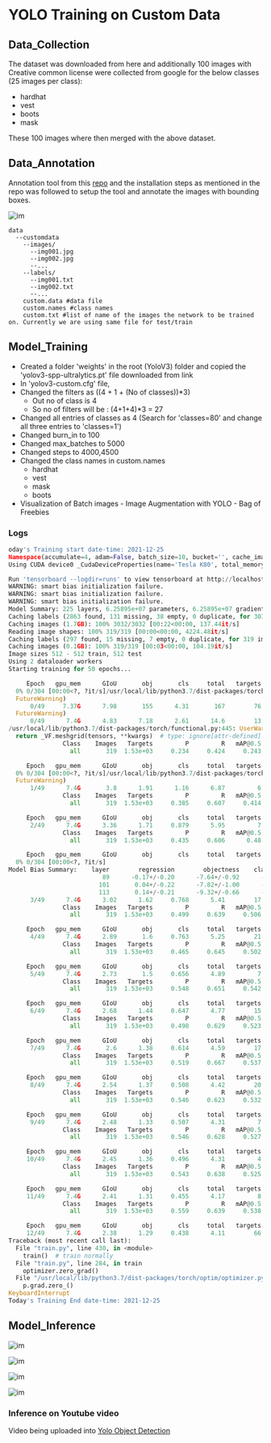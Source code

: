 # YOLO Training on Custom Data

## Data_Collection

The dataset was downloaded from here and additionally 100 images with Creative common license were collected from google for the below classes (25 images per class):
- hardhat
- vest
- boots
- mask

These 100 images where then merged with the above dataset.

## Data_Annotation

Annotation tool from this [repo](https://github.com/miki998/YoloV3_Annotation_Tool) and the installation steps as mentioned in the repo was followed to setup the tool and annotate the images with bounding boxes.

![im](https://user-images.githubusercontent.com/17870236/127248717-cf045180-5342-443c-aada-205b1bb18d9b.png)

```
data
  --customdata
    --images/
      --img001.jpg
      --img002.jpg
      --...
    --labels/
      --img001.txt
      --img002.txt
      --...
    custom.data #data file
    custom.names #class names
    custom.txt #list of name of the images the network to be trained on. Currently we are using same file for test/train
```

## Model_Training

- Created a folder 'weights' in the root (YoloV3) folder and copied the 'yolov3-spp-ultralytics.pt' file downloaded from link
- In 'yolov3-custom.cfg' file,
- Changed the filters as ((4 + 1 + (No of classes))*3)
  - Out no of class is 4
  - So no of filters will be : (4+1+4)*3 = 27
- Changed all entries of classes as 4 (Search for 'classes=80' and change all three entries to 'classes=1')
- Changed burn_in to 100
- Changed max_batches to 5000
- Changed steps to 4000,4500
- Changed the class names in custom.names
  - hardhat
  - vest
  - mask
  - boots
- Visualization of Batch images - Image Augmentation with YOLO - Bag of Freebies

### Logs

```python
oday's Training start date-time: 2021-12-25
Namespace(accumulate=4, adam=False, batch_size=10, bucket='', cache_images=True, cfg='cfg/yolov3-custom.cfg', data='data/customdata/custom.data', device='', epochs=50, evolve=False, img_size=[512], multi_scale=False, name='', nosave=False, notest=False, rect=False, resume=False, single_cls=False, weights='weights/yolov3-spp-ultralytics.pt')
Using CUDA device0 _CudaDeviceProperties(name='Tesla K80', total_memory=11441MB)

Run 'tensorboard --logdir=runs' to view tensorboard at http://localhost:6006/
WARNING: smart bias initialization failure.
WARNING: smart bias initialization failure.
WARNING: smart bias initialization failure.
Model Summary: 225 layers, 6.25895e+07 parameters, 6.25895e+07 gradients
Caching labels (2863 found, 131 missing, 38 empty, 0 duplicate, for 3032 images): 100% 3032/3032 [00:00<00:00, 4566.67it/s]
Caching images (1.7GB): 100% 3032/3032 [00:22<00:00, 137.44it/s]
Reading image shapes: 100% 319/319 [00:00<00:00, 4224.48it/s]
Caching labels (297 found, 15 missing, 7 empty, 0 duplicate, for 319 images): 100% 319/319 [00:00<00:00, 4560.11it/s]
Caching images (0.1GB): 100% 319/319 [00:03<00:00, 104.19it/s]
Image sizes 512 - 512 train, 512 test
Using 2 dataloader workers
Starting training for 50 epochs...

     Epoch   gpu_mem      GIoU       obj       cls     total   targets  img_size
  0% 0/304 [00:00<?, ?it/s]/usr/local/lib/python3.7/dist-packages/torch/cuda/memory.py:386: FutureWarning: torch.cuda.memory_cached has been renamed to torch.cuda.memory_reserved
  FutureWarning)
      0/49     7.37G      7.98       155      4.31       167        76       512:   0% 1/304 [00:06<33:19,  6.60s/it]/usr/local/lib/python3.7/dist-packages/torch/cuda/memory.py:386: FutureWarning: torch.cuda.memory_cached has been renamed to torch.cuda.memory_reserved
  FutureWarning)
      0/49      7.4G      4.83      7.18      2.61      14.6        13       512: 100% 304/304 [19:46<00:00,  3.90s/it]
/usr/local/lib/python3.7/dist-packages/torch/functional.py:445: UserWarning: torch.meshgrid: in an upcoming release, it will be required to pass the indexing argument. (Triggered internally at  ../aten/src/ATen/native/TensorShape.cpp:2157.)
  return _VF.meshgrid(tensors, **kwargs)  # type: ignore[attr-defined]
               Class    Images   Targets         P         R   mAP@0.5        F1: 100% 32/32 [00:28<00:00,  1.13it/s]
                 all       319  1.53e+03     0.234     0.424     0.243     0.295

     Epoch   gpu_mem      GIoU       obj       cls     total   targets  img_size
  0% 0/304 [00:00<?, ?it/s]/usr/local/lib/python3.7/dist-packages/torch/cuda/memory.py:386: FutureWarning: torch.cuda.memory_cached has been renamed to torch.cuda.memory_reserved
  FutureWarning)
      1/49      7.4G       3.8      1.91      1.16      6.87         6       512: 100% 304/304 [19:43<00:00,  3.89s/it]
               Class    Images   Targets         P         R   mAP@0.5        F1: 100% 32/32 [00:27<00:00,  1.18it/s]
                 all       319  1.53e+03     0.385     0.607     0.414     0.458

     Epoch   gpu_mem      GIoU       obj       cls     total   targets  img_size
      2/49      7.4G      3.36      1.71     0.879      5.95         7       512: 100% 304/304 [19:42<00:00,  3.89s/it]
               Class    Images   Targets         P         R   mAP@0.5        F1: 100% 32/32 [00:27<00:00,  1.18it/s]
                 all       319  1.53e+03     0.435     0.606      0.48     0.506

     Epoch   gpu_mem      GIoU       obj       cls     total   targets  img_size
  0% 0/304 [00:00<?, ?it/s]
Model Bias Summary:    layer        regression        objectness    classification
                          89      -0.17+/-0.20      -7.64+/-0.92      -0.66+/-0.48 
                         101       0.04+/-0.22      -7.82+/-1.00      -0.66+/-0.21 
                         113       0.14+/-0.21      -9.32+/-0.66      -0.61+/-0.33 
      3/49      7.4G      3.02      1.62     0.768      5.41        17       512: 100% 304/304 [19:43<00:00,  3.89s/it]
               Class    Images   Targets         P         R   mAP@0.5        F1: 100% 32/32 [00:27<00:00,  1.18it/s]
                 all       319  1.53e+03     0.499     0.639     0.506     0.559

     Epoch   gpu_mem      GIoU       obj       cls     total   targets  img_size
      4/49      7.4G      2.89       1.6     0.763      5.25        21       512: 100% 304/304 [19:41<00:00,  3.89s/it]
               Class    Images   Targets         P         R   mAP@0.5        F1: 100% 32/32 [00:27<00:00,  1.18it/s]
                 all       319  1.53e+03     0.465     0.645     0.502      0.54

     Epoch   gpu_mem      GIoU       obj       cls     total   targets  img_size
      5/49      7.4G      2.73       1.5     0.656      4.89         7       512: 100% 304/304 [19:38<00:00,  3.88s/it]
               Class    Images   Targets         P         R   mAP@0.5        F1: 100% 32/32 [00:26<00:00,  1.19it/s]
                 all       319  1.53e+03     0.548     0.651     0.542     0.589

     Epoch   gpu_mem      GIoU       obj       cls     total   targets  img_size
      6/49      7.4G      2.68      1.44     0.647      4.77        15       512: 100% 304/304 [19:38<00:00,  3.88s/it]
               Class    Images   Targets         P         R   mAP@0.5        F1: 100% 32/32 [00:26<00:00,  1.19it/s]
                 all       319  1.53e+03     0.498     0.629     0.523     0.556

     Epoch   gpu_mem      GIoU       obj       cls     total   targets  img_size
      7/49      7.4G       2.6      1.38     0.614      4.59        17       512: 100% 304/304 [19:39<00:00,  3.88s/it]
               Class    Images   Targets         P         R   mAP@0.5        F1: 100% 32/32 [00:26<00:00,  1.19it/s]
                 all       319  1.53e+03     0.519     0.667     0.537     0.583

     Epoch   gpu_mem      GIoU       obj       cls     total   targets  img_size
      8/49      7.4G      2.54      1.37     0.508      4.42        20       512: 100% 304/304 [19:39<00:00,  3.88s/it]
               Class    Images   Targets         P         R   mAP@0.5        F1: 100% 32/32 [00:26<00:00,  1.19it/s]
                 all       319  1.53e+03     0.546     0.623     0.532     0.578

     Epoch   gpu_mem      GIoU       obj       cls     total   targets  img_size
      9/49      7.4G      2.48      1.33     0.507      4.31         7       512: 100% 304/304 [19:43<00:00,  3.89s/it]
               Class    Images   Targets         P         R   mAP@0.5        F1: 100% 32/32 [00:26<00:00,  1.19it/s]
                 all       319  1.53e+03     0.546     0.628     0.527     0.583

     Epoch   gpu_mem      GIoU       obj       cls     total   targets  img_size
     10/49      7.4G      2.45      1.36     0.496      4.31         4       512: 100% 304/304 [19:44<00:00,  3.90s/it]
               Class    Images   Targets         P         R   mAP@0.5        F1: 100% 32/32 [00:26<00:00,  1.19it/s]
                 all       319  1.53e+03     0.543     0.638     0.525     0.584

     Epoch   gpu_mem      GIoU       obj       cls     total   targets  img_size
     11/49      7.4G      2.41      1.31     0.455      4.17         8       512: 100% 304/304 [19:41<00:00,  3.88s/it]
               Class    Images   Targets         P         R   mAP@0.5        F1: 100% 32/32 [00:26<00:00,  1.19it/s]
                 all       319  1.53e+03     0.559     0.639     0.538     0.595

     Epoch   gpu_mem      GIoU       obj       cls     total   targets  img_size
     12/49      7.4G      2.38      1.29     0.438      4.11        66       512:  83% 252/304 [16:25<03:23,  3.91s/it]
Traceback (most recent call last):
  File "train.py", line 430, in <module>
    train()  # train normally
  File "train.py", line 284, in train
    optimizer.zero_grad()
  File "/usr/local/lib/python3.7/dist-packages/torch/optim/optimizer.py", line 217, in zero_grad
    p.grad.zero_()
KeyboardInterrupt
Today's Training End date-time: 2021-12-25
```

## Model_Inference

![im](https://github.com/amitkml/Transformer-DeepLearning/blob/main/Session-11-Yolo-ObjDetection/YoloV3-CustomDataSet/YoloV3/output/boots.jpg?raw=true)

![im](https://github.com/amitkml/Transformer-DeepLearning/blob/main/Session-11-Yolo-ObjDetection/YoloV3-CustomDataSet/YoloV3/output/image-06.jpg?raw=true)

![im](https://github.com/amitkml/Transformer-DeepLearning/blob/main/Session-11-Yolo-ObjDetection/YoloV3-CustomDataSet/YoloV3/output/image-12.jpg?raw=true)

![im](https://github.com/amitkml/Transformer-DeepLearning/blob/main/Session-11-Yolo-ObjDetection/YoloV3-CustomDataSet/YoloV3/output/image-13.jpg?raw=true)



### Inference on Youtube video

Video being uploaded into [Yolo Object Detection](https://youtu.be/0KVU5Bs-bHY)